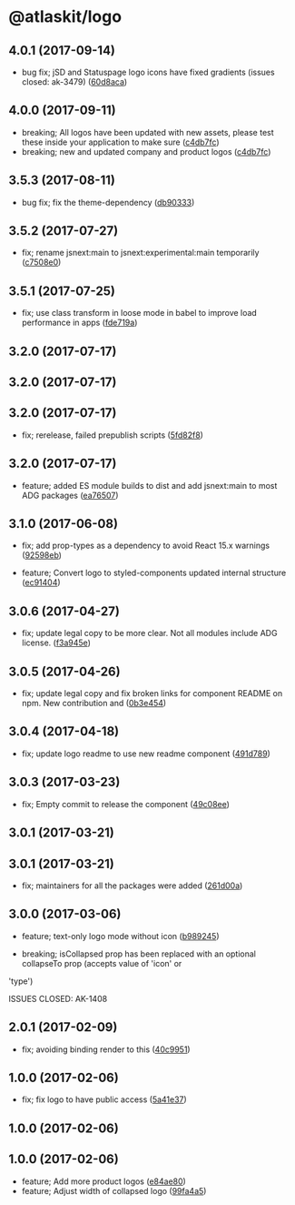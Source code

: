 # @atlaskit/logo

## 4.0.1 (2017-09-14)

* bug fix; jSD and Statuspage logo icons have fixed gradients (issues closed: ak-3479) ([60d8aca](https://bitbucket.org/atlassian/atlaskit/commits/60d8aca))
## 4.0.0 (2017-09-11)

* breaking; All logos have been updated with new assets, please test these inside your application to make sure ([c4db7fc](https://bitbucket.org/atlassian/atlaskit/commits/c4db7fc))
* breaking; new and updated company and product logos ([c4db7fc](https://bitbucket.org/atlassian/atlaskit/commits/c4db7fc))
## 3.5.3 (2017-08-11)

* bug fix; fix the theme-dependency ([db90333](https://bitbucket.org/atlassian/atlaskit/commits/db90333))








## 3.5.2 (2017-07-27)


* fix; rename jsnext:main to jsnext:experimental:main temporarily ([c7508e0](https://bitbucket.org/atlassian/atlaskit/commits/c7508e0))

## 3.5.1 (2017-07-25)


* fix; use class transform in loose mode in babel to improve load performance in apps ([fde719a](https://bitbucket.org/atlassian/atlaskit/commits/fde719a))

## 3.2.0 (2017-07-17)

## 3.2.0 (2017-07-17)

## 3.2.0 (2017-07-17)


* fix; rerelease, failed prepublish scripts ([5fd82f8](https://bitbucket.org/atlassian/atlaskit/commits/5fd82f8))

## 3.2.0 (2017-07-17)


* feature; added ES module builds to dist and add jsnext:main to most ADG packages ([ea76507](https://bitbucket.org/atlassian/atlaskit/commits/ea76507))

## 3.1.0 (2017-06-08)


* fix; add prop-types as a dependency to avoid React 15.x warnings ([92598eb](https://bitbucket.org/atlassian/atlaskit/commits/92598eb))


* feature; Convert logo to styled-components updated internal structure ([ec91404](https://bitbucket.org/atlassian/atlaskit/commits/ec91404))

## 3.0.6 (2017-04-27)


* fix; update legal copy to be more clear. Not all modules include ADG license. ([f3a945e](https://bitbucket.org/atlassian/atlaskit/commits/f3a945e))

## 3.0.5 (2017-04-26)


* fix; update legal copy and fix broken links for component README on npm. New contribution and ([0b3e454](https://bitbucket.org/atlassian/atlaskit/commits/0b3e454))

## 3.0.4 (2017-04-18)


* fix; update logo readme to use new readme component ([491d789](https://bitbucket.org/atlassian/atlaskit/commits/491d789))

## 3.0.3 (2017-03-23)


* fix; Empty commit to release the component ([49c08ee](https://bitbucket.org/atlassian/atlaskit/commits/49c08ee))

## 3.0.1 (2017-03-21)

## 3.0.1 (2017-03-21)


* fix; maintainers for all the packages were added ([261d00a](https://bitbucket.org/atlassian/atlaskit/commits/261d00a))

## 3.0.0 (2017-03-06)


* feature; text-only logo mode without icon ([b989245](https://bitbucket.org/atlassian/atlaskit/commits/b989245))


* breaking; isCollapsed prop has been replaced with an optional collapseTo prop (accepts value of 'icon' or

'type')

ISSUES CLOSED: AK-1408

## 2.0.1 (2017-02-09)


* fix; avoiding binding render to this ([40c9951](https://bitbucket.org/atlassian/atlaskit/commits/40c9951))

## 1.0.0 (2017-02-06)


* fix; fix logo to have public access ([5a41e37](https://bitbucket.org/atlassian/atlaskit/commits/5a41e37))

## 1.0.0 (2017-02-06)

## 1.0.0 (2017-02-06)


* feature; Add more product logos ([e84ae80](https://bitbucket.org/atlassian/atlaskit/commits/e84ae80))
* feature; Adjust width of collapsed logo ([99fa4a5](https://bitbucket.org/atlassian/atlaskit/commits/99fa4a5))
